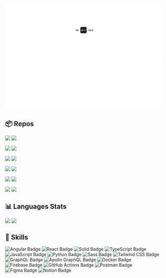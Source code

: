 ![](/cover-light.png#gh-light-mode-only)
![](/cover-dark.png#gh-dark-mode-only)

## 📦 Repos

[![](https://github-readme-stats.vercel.app/api/pin/?username=veekhere&repo=tablez&theme=transparent&hide_border=true&title_color=ffffff&icon_color=ffffff&text_color=cccccc#gh-dark-mode-only)](https://github.com/veekhere/tablez#gh-dark-mode-only)
[![](https://github-readme-stats.vercel.app/api/pin/?username=veekhere&repo=quoro-app&theme=transparent&hide_border=true&title_color=ffffff&icon_color=ffffff&text_color=cccccc#gh-dark-mode-only)](https://github.com/veekhere/quoro-app#gh-dark-mode-only)

[![](https://github-readme-stats.vercel.app/api/pin/?username=veekhere&repo=auto-pc-shutdowner-app&theme=transparent&hide_border=true&title_color=ffffff&icon_color=ffffff&text_color=cccccc#gh-dark-mode-only)](https://github.com/veekhere/auto-pc-shutdowner-app#gh-dark-mode-only)
[![](https://github-readme-stats.vercel.app/api/pin/?username=veekhere&repo=codewars-solutions&theme=transparent&hide_border=true&title_color=ffffff&icon_color=ffffff&text_color=cccccc#gh-dark-mode-only)](https://github.com/veekhere/codewars-solutions#gh-dark-mode-only)

[![](https://github-readme-stats.vercel.app/api/pin/?username=veekhere&repo=browser-search-cli&theme=transparent&hide_border=true&title_color=ffffff&icon_color=ffffff&text_color=cccccc#gh-dark-mode-only)](https://github.com/veekhere/browser-search-cli#gh-dark-mode-only)
[![](https://github-readme-stats.vercel.app/api/pin/?username=veekhere&repo=gitlab-mr-shortcuts&theme=transparent&hide_border=true&title_color=ffffff&icon_color=ffffff&text_color=cccccc#gh-dark-mode-only)](https://github.com/veekhere/gitlab-mr-shortcuts#gh-dark-mode-only)

[![](https://github-readme-stats.vercel.app/api/pin/?username=veekhere&repo=tablez&theme=transparent&hide_border=true&title_color=ffffff&icon_color=ffffff&text_color=cccccc#gh-light-mode-only)](https://github.com/veekhere/tablez#gh-light-mode-only)
[![](https://github-readme-stats.vercel.app/api/pin/?username=veekhere&repo=quoro-app&theme=transparent&hide_border=true&title_color=1F2328&icon_color=1F2328&text_color=505050#gh-light-mode-only)](https://github.com/veekhere/quoro-app#gh-light-mode-only)

[![](https://github-readme-stats.vercel.app/api/pin/?username=veekhere&repo=auto-pc-shutdowner-app&theme=transparent&hide_border=true&title_color=1F2328&icon_color=1F2328&text_color=505050#gh-light-mode-only)](https://github.com/veekhere/auto-pc-shutdowner-app#gh-light-mode-only)
[![](https://github-readme-stats.vercel.app/api/pin/?username=veekhere&repo=codewars-solutions&theme=transparent&hide_border=true&title_color=1F2328&icon_color=1F2328&text_color=505050#gh-light-mode-only)](https://github.com/veekhere/codewars-solutions#gh-light-mode-only)

[![](https://github-readme-stats.vercel.app/api/pin/?username=veekhere&repo=browser-search-cli&theme=transparent&hide_border=true&title_color=1F2328&icon_color=1F2328&text_color=505050#gh-light-mode-only)](https://github.com/veekhere/browser-search-cli#gh-light-mode-only)
[![](https://github-readme-stats.vercel.app/api/pin/?username=veekhere&repo=gitlab-mr-shortcuts&theme=transparent&hide_border=true&title_color=ffffff&icon_color=ffffff&text_color=cccccc#gh-light-mode-only)](https://github.com/veekhere/gitlab-mr-shortcuts#gh-light-mode-only)

## 📊 Languages Stats

[![](https://github-readme-stats.vercel.app/api/top-langs/?username=veekhere&layout=compact&theme=transparent&hide_border=true&langs_count=10&hide_title=true&text_color=cccccc#gh-dark-mode-only)](https://github.com/veekhere#gh-dark-mode-only)
[![](https://github-readme-stats.vercel.app/api/top-langs/?username=veekhere&layout=compact&theme=transparent&hide_border=true&langs_count=10&hide_title=true&text_color=505050#gh-light-mode-only)](https://github.com/veekhere#gh-light-mode-only)

## 💼 Skills

![Angular Badge](https://img.shields.io/badge/Angular-DD0031?logo=angular&logoColor=fff&style=flat-square)
![React Badge](https://img.shields.io/badge/React-61DAFB?logo=react&logoColor=000&style=flat-square)
![Solid Badge](https://img.shields.io/badge/Solid-2C4F7C?logo=solid&logoColor=fff&style=flat-square)
![TypeScript Badge](https://img.shields.io/badge/TypeScript-3178C6?logo=typescript&logoColor=fff&style=flat-square)
![JavaScript Badge](https://img.shields.io/badge/JavaScript-F7DF1E?logo=javascript&logoColor=000&style=flat-square)
![Python Badge](https://img.shields.io/badge/Python-3776AB?logo=python&logoColor=fff&style=flat-square)
![Sass Badge](https://img.shields.io/badge/Sass-C69?logo=sass&logoColor=fff&style=flat-square)
![Tailwind CSS Badge](https://img.shields.io/badge/Tailwind%20CSS-06B6D4?logo=tailwindcss&logoColor=fff&style=flat-square)
![GraphQL Badge](https://img.shields.io/badge/GraphQL-E10098?logo=graphql&logoColor=fff&style=flat-square)
![Apollo GraphQL Badge](https://img.shields.io/badge/Apollo%20GraphQL-311C87?logo=apollographql&logoColor=fff&style=flat-square)
![Docker Badge](https://img.shields.io/badge/Docker-2496ED?logo=docker&logoColor=fff&style=flat-square)
![Firebase Badge](https://img.shields.io/badge/Firebase-FFCA28?logo=firebase&logoColor=000&style=flat-square)
![GitHub Actions Badge](https://img.shields.io/badge/GitHub%20Actions-2088FF?logo=githubactions&logoColor=fff&style=flat-square)
![Postman Badge](https://img.shields.io/badge/Postman-FF6C37?logo=postman&logoColor=fff&style=flat-square)
![Figma Badge](https://img.shields.io/badge/Figma-F24E1E?logo=figma&logoColor=fff&style=flat-square)
![Notion Badge](https://img.shields.io/badge/Notion-000?logo=notion&logoColor=fff&style=flat-square)
